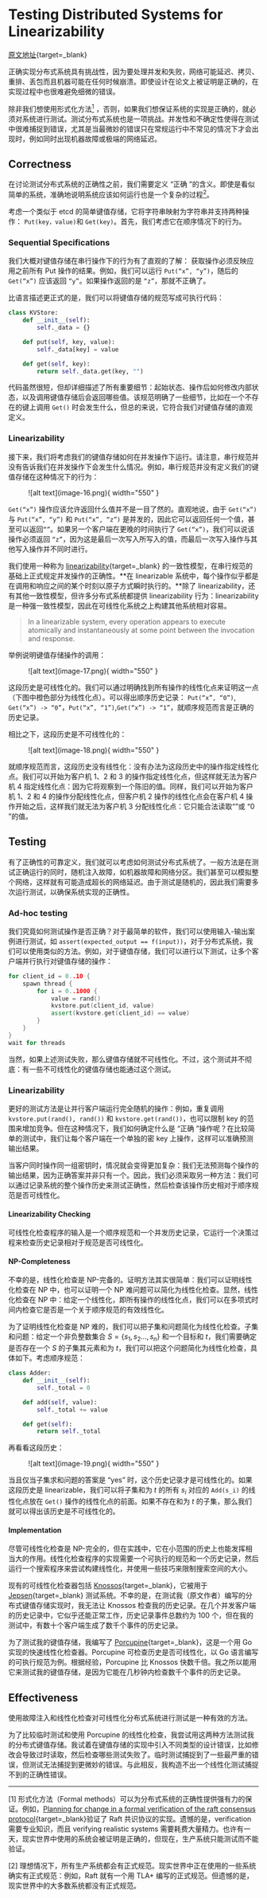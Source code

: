 # Testing Distributed Systems for Linearizability

[原文地址](https://anishathalye.com/testing-distributed-systems-for-linearizability){target=_blank}

正确实现分布式系统具有挑战性，因为要处理并发和失败，网络可能延迟、拷贝、重排、丢包而且机器可能在任何时候崩溃。即使设计在论文上被证明是正确的，在实现过程中也很难避免细微的错误。

除非我们想使用形式化方法[$^1$](#effectiveness) ，否则，如果我们想保证系统的实现是正确的，就必须对系统进行测试。测试分布式系统也是一项挑战。并发性和不确定性使得在测试中很难捕捉到错误，尤其是当最微妙的错误只在常规运行中不常见的情况下才会出现时，例如同时出现机器故障或极端的网络延迟。


## Correctness

在讨论测试分布式系统的正确性之前，我们需要定义 “正确 ”的含义。即使是看似简单的系统，准确地说明系统应该如何运行也是一个复杂的过程[$^2$](#effectiveness)。

考虑一个类似于 etcd 的简单键值存储，它将字符串映射为字符串并支持两种操作： `Put(key，value)`和 `Get(key)`。首先，我们考虑它在顺序情况下的行为。

### Sequential Specifications

我们大概对键值存储在串行操作下的行为有了直观的了解： 获取操作必须反映应用之前所有 Put 操作的结果。例如，我们可以运行 `Put(“x”, “y”)`，随后的 `Get(“x”)` 应该返回 `“y”`。如果操作返回的是 `“z”`，那就不正确了。

比语言描述更正式的是，我们可以将键值存储的规范写成可执行代码：

```python
class KVStore:
    def __init__(self):
        self._data = {}

    def put(self, key, value):
        self._data[key] = value

    def get(self, key):
        return self._data.get(key, "")
```

代码虽然很短，但却详细描述了所有重要细节：起始状态、操作后如何修改内部状态，以及调用键值存储后会返回哪些值。该规范明确了一些细节，比如在一个不存在的键上调用 `Get()` 时会发生什么，但总的来说，它符合我们对键值存储的直观定义。

### Linearizability

接下来，我们将考虑我们的键值存储如何在并发操作下运行。请注意，串行规范并没有告诉我们在并发操作下会发生什么情况。例如，串行规范并没有定义我们的键值存储在这种情况下的行为：

<figure markdown="span">
![alt text](image-16.png){ width="550" }
</figure>

`Get(“x”)` 操作应该允许返回什么值并不是一目了然的。直观地说，由于 `Get(“x”)` 与 `Put(“x”, “y”)` 和 `Put(“x”, “z”)` 是并发的，因此它可以返回任何一个值，甚至可以返回`“”`。如果另一个客户端在更晚的时间执行了 `Get(“x”)`，我们可以说该操作必须返回 `“z”`，因为这是最后一次写入所写入的值，而最后一次写入操作与其他写入操作并不同时进行。

我们使用一种称为 [linearizability](https://cs.brown.edu/~mph/HerlihyW90/p463-herlihy.pdf){target=_blank} 的一致性模型，在串行规范的基础上正式规定并发操作的正确性。**在 linearizable 系统中，每个操作似乎都是在调用和响应之间的某个时刻以原子方式瞬时执行的。**除了 linearizability，还有其他一致性模型，但许多分布式系统都提供 linearizability 行为：linearizability 是一种强一致性模型，因此在可线性化系统之上构建其他系统相对容易。

> In a linearizable system, every operation appears to execute atomically and instantaneously at some point between the invocation and response. 

举例说明键值存储操作的调用：

<figure markdown="span">
![alt text](image-17.png){ width="550" }
</figure>

这段历史是可线性化的。我们可以通过明确找到所有操作的线性化点来证明这一点（下图中橙色部分为线性化点）。可以得出顺序历史记录： `Put(“x”, “0”)`, `Get(“x”) -> “0”`，`Put(“x”, “1”)`,`Get(“x”) -> “1”`，就顺序规范而言是正确的历史记录。

相比之下，这段历史是不可线性化的：

<figure markdown="span">
![alt text](image-18.png){ width="550" }
</figure>


就顺序规范而言，这段历史没有线性化：没有办法为这段历史中的操作指定线性化点。我们可以开始为客户机 1、2 和 3 的操作指定线性化点，但这样就无法为客户机 4 指定线性化点：因为它将观察到一个陈旧的值。同样，我们可以开始为客户机 1、2 和 4 的操作分配线性化点，但客户机 2 操作的线性化点会在客户机 4 操作开始之后，这样我们就无法为客户机 3 分配线性化点：它只能合法读取“”或 “0 ”的值。

## Testing

有了正确性的可靠定义，我们就可以考虑如何测试分布式系统了。一般方法是在测试正确运行的同时，随机注入故障，如机器故障和网络分区。我们甚至可以模拟整个网络，这样就有可能造成超长的网络延迟。由于测试是随机的，因此我们需要多次运行测试，以确保系统实现的正确性。

### Ad-hoc testing

我们究竟如何测试操作是否正确？对于最简单的软件，我们可以使用输入-输出案例进行测试，如 `assert(expected_output == f(input))`，对于分布式系统，我们可以使用类似的方法。例如，对于键值存储，我们可以进行以下测试，让多个客户端并行执行对键值存储的操作：

```cpp
for client_id = 0..10 {
    spawn thread {
        for i = 0..1000 {
            value = rand()
            kvstore.put(client_id, value)
            assert(kvstore.get(client_id) == value)
        }
    }
}
wait for threads
```

当然，如果上述测试失败，那么键值存储就不可线性化。不过，这个测试并不彻底：有一些不可线性化的键值存储也能通过这个测试。

### Linearizability

更好的测试方法是让并行客户端运行完全随机的操作：例如，重复调用 `kvstore.put(rand(), rand())` 和 `kvstore.get(rand())`，也可以限制 key 的范围来增加竞争。但在这种情况下，我们如何确定什么是 “正确 ”操作呢？在比较简单的测试中，我们让每个客户端在一个单独的密 key 上操作，这样可以准确预测输出结果。

当客户同时操作同一组密钥时，情况就会变得更加复杂：我们无法预测每个操作的输出结果，因为正确答案并非只有一个。因此，我们必须采取另一种方法：我们可以通过记录系统的整个操作历史来测试正确性，然后检查该操作历史相对于顺序规范是否可线性化。

#### Linearizability Checking

可线性化检查程序的输入是一个顺序规范和一个并发历史记录，它运行一个决策过程来检查历史记录相对于规范是否可线性化。

#### NP-Completeness

不幸的是，线性化检查是 NP-完备的。证明方法其实很简单：我们可以证明线性化检查在 NP 中，也可以证明一个 NP 难问题可以简化为线性化检查。显然，线性化检查在 NP 中：给定一个线性化，即所有操作的线性化点，我们可以在多项式时间内检查它是否是一个关于顺序规范的有效线性化。

为了证明线性化检查是 NP 难的，我们可以把子集和问题简化为线性化检查。子集和问题：给定一个非负整数集合 $S=\{s_1,s_2\dots ,s_n\}$ 和一个目标和 $t$，我们需要确定是否存在一个 $S$ 的子集其元素和为 $t$，我们可以把这个问题简化为线性化检查，具体如下。考虑顺序规范：

```python
class Adder:
    def __init__(self):
        self._total = 0

    def add(self, value):
        self._total += value

    def get(self):
        return self._total
```

再看看这段历史：

<figure markdown="span">
![alt text](image-19.png){ width="550" }
</figure>

当且仅当子集求和问题的答案是 “yes” 时，这个历史记录才是可线性化的。如果这段历史是 linearizable，我们可以将子集和为 $t$ 的所有 $s_i$ 对应的 `Add(s_i)` 的线性化点放在 `Get()` 操作的线性化点的前面。如果不存在和为 $t$ 的子集，那么我们就可以得出该历史是不可线性化的。

#### Implementation

尽管可线性化检查是 NP-完全的，但在实践中，它在小范围的历史上也能发挥相当大的作用。线性化检查程序的实现需要一个可执行的规范和一个历史记录，然后运行一个搜索程序来尝试构建线性化，并使用一些技巧来限制搜索空间的大小。

现有的可线性化检查器包括 [Knossos](https://github.com/jepsen-io/knossos){target=_blank}，它被用于 [Jepsen](https://jepsen.io/){target=_blank} 测试系统。不幸的是，在测试我（原文作者）编写的分布式键值存储实现时，我无法让 Knossos 检查我的历史记录。在几个并发客户端的历史记录中，它似乎还能正常工作，历史记录事件总数约为 100 个，但在我的测试中，有数十个客户端生成了数千个事件的历史记录。

为了测试我的键值存储，我编写了 [Porcupine](https://github.com/anishathalye/porcupine){target=_blank}，这是一个用 Go 实现的快速线性化检查器。Porcupine 可检查历史是否可线性化，以 Go 语言编写的可执行规范为例。根据经验，Porcupine 比 Knossos 快数千倍。我之所以能用它来测试我的键值存储，是因为它能在几秒钟内检查数千个事件的历史记录。

## Effectiveness

使用故障注入和线性化检查对可线性化分布式系统进行测试是一种有效的方法。

为了比较临时测试和使用 Porcupine 的线性化检查，我尝试用这两种方法测试我的分布式键值存储。我试着在键值存储的实现中引入不同类型的设计错误，比如修改会导致过时读取，然后检查哪些测试失败了。临时测试捕捉到了一些最严重的错误，但测试无法捕捉到更微妙的错误。与此相反，我构造不出一个线性化测试捕捉不到的正确性错误。

----

[1] 形式化方法（Formal methods）可以为分布式系统的正确性提供强有力的保证。例如，[Planning for change in a formal verification of the raft consensus protocol](https://dl.acm.org/doi/pdf/10.1145/2854065.2854081){target=_blank}验证了 Raft 共识协议的实现。遗憾的是，verification  需要专业知识，而且 verifying realistic systems 需要耗费大量精力。也许有一天，现实世界中使用的系统会被证明是正确的，但现在，生产系统只能测试而不能验证。


[2] 理想情况下，所有生产系统都会有正式规范。现实世界中正在使用的一些系统确实有正式规范：例如，Raft 就有一个用 TLA+ 编写的正式规范。但遗憾的是，现实世界中的大多数系统都没有正式规范。